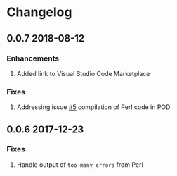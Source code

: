 # Changelog

## 0.0.7 2018-08-12

### Enhancements

1. Added link to Visual Studio Code Marketplace

### Fixes

1. Addressing issue [#5](https://github.com/jack-karamanian/perl-syntax/issues/5) compilation of Perl code in POD

## 0.0.6 2017-12-23

### Fixes

1. Handle output of `too many errors` from Perl
